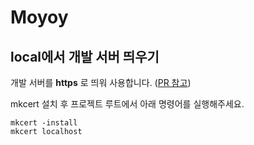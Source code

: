 # Moyoy

## local에서 개발 서버 띄우기

개발 서버를 **https** 로 띄워 사용합니다. ([PR 참고](https://github.com/Mo-yoy/Moyo-Frontend/pull/29#https-mkcert))

mkcert 설치 후 프로젝트 루트에서 아래 명령어를 실행해주세요.

```terminal
mkcert -install
mkcert localhost
```